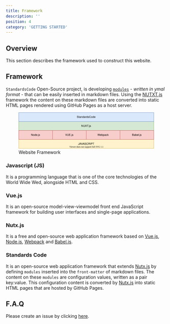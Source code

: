 ```yaml
---
title: Framework
description: ''
position: 4
category: 'GETTING STARTED'
---
```

## Overview
This section describes the framework used to construct this website.

## Framework
`StandardsCode` Open-Source project, is developing [`modules`]() - *written in ymal format* - that can be easily inserted in markdown files. Using the [NUTXT.js]() framework the content on these markdown files are converted into static HTML pages rendered using GitHub Pages as a host server.

<figure>
      <img  src="images/website-framework.svg" alt="Website Framework">
      <figcaption>Website Framework</figcaption>
</figure>

### Javascript (JS)
It is a programming language that is one of the core technologies of the World Wide Wed, alongside HTML and CSS.
### Vue.js 
It is an open-source model-view-viewmodel front end JavaScript framework for building user interfaces and single-page applications.

### Nutx.js
It is a free and open-source web application framework based on [Vue.js](), [Node.js](), [Webpack]() and [Babel.js]().

### Standards Code
It is an open-source web application framework that extends [Nutx.js]() by defining `modules` inserted into the `front-matter` of markdown files. The content on these `modules` are configuration values, written as a pair key:value. This configuration content is converted by [Nutx.js]() into static HTML pages that are hosted by GitHub Pages.

## F.A.Q
Please create an issue by clicking [here](https://github.com/OpenMobileAlliance/githubpages-doc-guidelines/issues).
